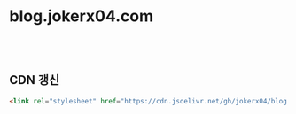 # blog.jokerx04.com
<br /><br />

## CDN 갱신

```html
<link rel="stylesheet" href="https://cdn.jsdelivr.net/gh/jokerx04/blog.jokerx04.com@버전 또는 Hash 코드/파일경로 및 파일명" />
```
<br /><br />
